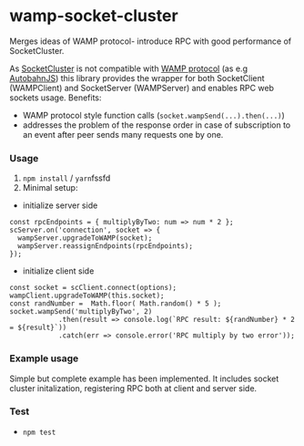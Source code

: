 # wamp-socket-cluster
Merges ideas of WAMP protocol- introduce RPC with good performance of SocketCluster.

As [SocketCluster](http://socketcluster.io/#!/) is not compatible with [WAMP protocol](http://wamp-proto.org/) (as e.g [AutobahnJS](https://github.com/crossbario/autobahn-js/)) this library provides the wrapper for both SocketClient (WAMPClient) and SocketServer (WAMPServer) and enables RPC web sockets usage. Benefits:
- WAMP protocol style function calls (`socket.wampSend(...).then(...)`)
- addresses the problem of the response order in case of subscription to an event after peer sends many requests one by one.
### Usage
1. `npm install` / `yarn`fssfd
2. Minimal setup:
- initialize server side
```	
const rpcEndpoints = { multiplyByTwo: num => num * 2 };
scServer.on('connection', socket => {
  wampServer.upgradeToWAMP(socket);
  wampServer.reassignEndpoints(rpcEndpoints);
});
```
- initialize client side
```
const socket = scClient.connect(options);
wampClient.upgradeToWAMP(this.socket);
const randNumber =  Math.floor( Math.random() * 5 );
socket.wampSend('multiplyByTwo', 2)
			.then(result => console.log(`RPC result: ${randNumber} * 2 = ${result}`))
			.catch(err => console.error('RPC multiply by two error'));
```
### Example usage
Simple but complete example has been implemented. It includes socket cluster initalization, registering RPC both at client and server side.

### Test
- `npm test`
